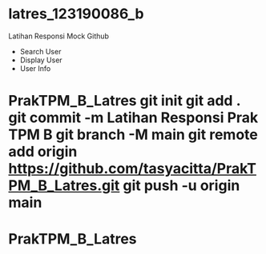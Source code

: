 # latres_123190086_b

Latihan Responsi Mock Github
- Search User
- Display User
- User Info
# PrakTPM_B_Latres git init git add . git commit -m Latihan Responsi Prak TPM B git branch -M main git remote add origin https://github.com/tasyacitta/PrakTPM_B_Latres.git git push -u origin main
# PrakTPM_B_Latres
